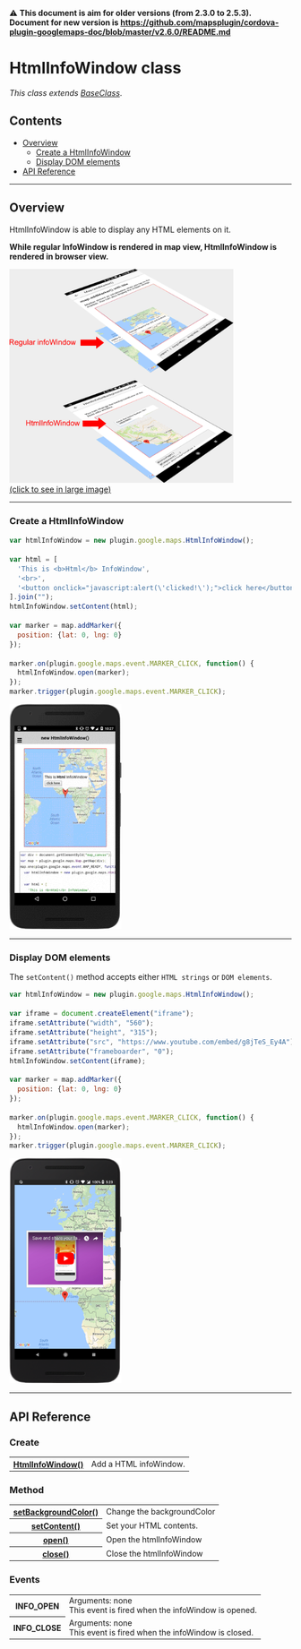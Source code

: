 :warning: **This document is aim for older versions (from 2.3.0 to 2.5.3).
Document for new version is https://github.com/mapsplugin/cordova-plugin-googlemaps-doc/blob/master/v2.6.0/README.md**

# HtmlInfoWindow class

_This class extends [BaseClass](../BaseClass/README.md)_.

## Contents

  - <a href="#overview">Overview</a>
    - <a href="#create-a-htmlinfowindow">Create a HtmlInfoWindow</a>
    - <a href="#display-dom-elements">Display DOM elements</a>
  - <a href="#api-reference">API Reference</a>

------------

## Overview

HtmlInfoWindow is able to display any HTML elements on it.

**While regular InfoWindow is rendered in map view, HtmlInfoWindow is rendered in browser view.**

<a href="./rendering.png"><img src="./rendering.png" width="400"><br>(click to see in large image)</a>

------------

### Create a HtmlInfoWindow

```js
var htmlInfoWindow = new plugin.google.maps.HtmlInfoWindow();

var html = [
  'This is <b>Html</b> InfoWindow',
  '<br>',
  '<button onclick="javascript:alert(\'clicked!\');">click here</button>',
].join("");
htmlInfoWindow.setContent(html);

var marker = map.addMarker({
  position: {lat: 0, lng: 0}
});

marker.on(plugin.google.maps.event.MARKER_CLICK, function() {
  htmlInfoWindow.open(marker);
});
marker.trigger(plugin.google.maps.event.MARKER_CLICK);
```

<img src="newHtmlInfoWindow/image.gif" width="200">

------------------------------------------------------------------------

### Display DOM elements

The `setContent()` method accepts either `HTML strings` or `DOM elements`.

```js
var htmlInfoWindow = new plugin.google.maps.HtmlInfoWindow();

var iframe = document.createElement("iframe");
iframe.setAttribute("width", "560");
iframe.setAttribute("height", "315");
iframe.setAttribute("src", "https://www.youtube.com/embed/g8jTeS_Ey4A");
iframe.setAttribute("frameboarder", "0");
htmlInfoWindow.setContent(iframe);

var marker = map.addMarker({
  position: {lat: 0, lng: 0}
});

marker.on(plugin.google.maps.event.MARKER_CLICK, function() {
  htmlInfoWindow.open(marker);
});
marker.trigger(plugin.google.maps.event.MARKER_CLICK);
```

<img src="DOM_in_htmlInfoWindow.png" width="200">

------------
## API Reference

### Create
<table>
    <tr>
        <th><a href="./newHtmlInfoWindow/README.md">HtmlInfoWindow()</a></th>
        <td>Add a HTML infoWindow.</td>
    </tr>
</table>


### Method

<table>
    <tr>
        <th><a href="./setBackgroundColor/README.md">setBackgroundColor()</a></th>
        <td>Change the backgroundColor</td>
    </tr>
    <tr>
        <th><a href="./setContent/README.md">setContent()</a></th>
        <td>Set your HTML contents.</td>
    </tr>
    <tr>
        <th><a href="./open/README.md">open()</a></th>
        <td>Open the htmlInfoWindow</td>
    </tr>
    <tr>
        <th><a href="./close/README.md">close()</a></th>
        <td>Close the htmlInfoWindow</td>
    </tr>
</table>

### Events

<table>
    <tr>
        <th>INFO_OPEN</th>
        <td>Arguments:  none<br>This event is fired when the infoWindow is opened.</td>
    </tr>
    <tr>
        <th>INFO_CLOSE</th>
        <td>Arguments:  none<br>This event is fired when the infoWindow is closed.</td>
    </tr>
</table>
